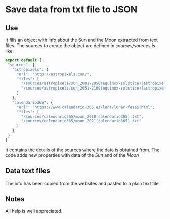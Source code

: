 # Save data from txt file to JSON
## Use
 It fills an object with info about the Sun and the Moon extracted from text files.
 The sources to create the object are defined in _sources/sources.js_ like:
 ```js
 export default {
  "sources": {
    "astropixels": {
      "url": "http://astropixels.com/",
      "files": [
        "/sources/astropixels/sun_2001-2050(equinox-solstice)(astropixels).txt",
        "/sources/astropixels/sun_2051-2100(equinox-solstice)(astropixels).txt"
      ]
    },
    "calendario365": {
      "url": "https://www.calendario-365.es/luna/lunar-fases.html",
      "files": [
        "/sources/calendario365/moon_2020(calendario365).txt",
        "/sources/calendario365/moon_2021(calendario365).txt"
      ]
    }
  }
}
```
It contains the details of the sources where the data is obtained from.
The code adds new properties with data of the _Sun_ and of the _Moon_
## Data text files
The info has been copied from the websites and pasted to a plain text file.
## Notes
All help is well appreciated.